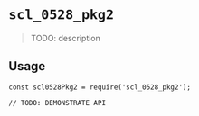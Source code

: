 # `scl_0528_pkg2`

> TODO: description

## Usage

```
const scl0528Pkg2 = require('scl_0528_pkg2');

// TODO: DEMONSTRATE API
```
